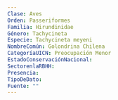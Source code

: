 ```yaml
---
Clase: Aves
Orden: Passeriformes
Familia: Hirundinidae
Género: Tachycineta
Especie: Tachycineta meyeni
NombreComún: Golondrina Chilena
CategoríaUICN: Preocupación Menor
EstadoConservaciónNacional: 
SectorenlaRBHH: 
Presencia: 
TipoDeDato: 
Fuente: ""
---
```

